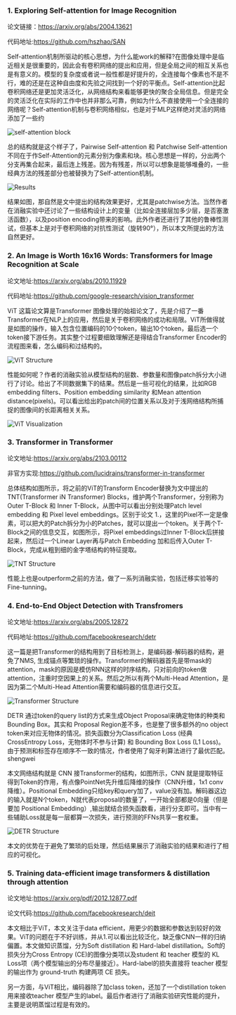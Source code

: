 ### 1. Exploring Self-attention for Image Recognition

论文链接：https://arxiv.org/abs/2004.13621

代码地址:https://github.com/hszhao/SAN

Self-attention机制所驱动的核心思想，为什么能work的解释?在图像处理中是临近相关是很重要的，因此会有卷积网络的提出和应用，但是全局之间的相互关系也是有意义的。模型的复杂度或者说一般性都是好提升的，全连接每个像素也不是不行，难的还是在这种自由度和先验之间找到一个好的平衡点。Self-attention比起卷积网络还是更加灵活泛化，从网络结构来看能够更快的聚合全局信息。但是完全的灵活泛化在实际的工作中也并非那么可靠，例如为什么不直接使用一个全连接的网络呢？Self-attention机制与卷积网络相似，也是对于MLP这样绝对灵活的网络添加了一些约

<img src="./1.jpg" alt="self-attention block" title="self-attention block structrue" />

总的结构就是这个样子了，Pairwise Self-attention 和 Patchwise Self-attention不同在于作Self-Attention的元素分别为像素和块。核心思想是一样的，分出两个分支再集合起来，最后连上残差。因为有残差，所以可以想象是能够堆叠的，一些经典方法的残差部分也被替换为了Self-attention机制。

<img src="./2.png" alt="Results" title="Results" />

结果如图，那自然是文中提出的结构效果更好，尤其是patchwise方法。当然作者在消融实验中还讨论了一些结构设计上的变量（比如全连接层加多少层，是否塞激活函数），以及position encoding带来的影响。此外作者还进行了其他的鲁棒性测试，但基本上是对于卷积网络的对抗性测试（旋转90°），所以本文所提出的方法自然更好。


### 2. An Image is Worth 16x16 Words: Transformers for Image Recognition at Scale

论文地址:https://arxiv.org/abs/2010.11929

代码地址:https://github.com/google-research/vision_transformer

ViT 这篇论文算是Transformer 图像处理的始祖论文了，先是介绍了一番Transformer在NLP上的应用，然后是关于卷积网络的成功和局限。ViT所做得就是如图的操作，输入包含位置编码的10个token，输出10个token，最后选一个token接下游任务。其实整个过程要细致理解还是得结合Transformer Encoder的流程图来看，怎么编码和过结构的。

<img src="./3.png" alt="ViT Structure" title="ViT Structure" />

性能如何呢？作者的消融实验从模型结构的层数、参数量和图像patch拆分大小进行了讨论。给出了不同数据集下的结果。然后是一些可视化的结果，比如RGB embedding filters、Position embedding similarity 和Mean attention distance(pixels)。可以看出给出的patch间的位置关系以及对于浅网络结构所捕捉的图像间的长距离相关关系。

<img src="./4.png" alt="ViT Visualization" title="ViT Visualization" />

### 3. Transformer in Transformer

论文地址:https://arxiv.org/abs/2103.00112

非官方实现:https://github.com/lucidrains/transformer-in-transformer

总体结构如图所示，将之前的ViT的Transform Encoder替换为文中提出的TNT(Transformer iN Transformer) Blocks，维护两个Transformer，分别称为Outer T-Block 和 Inner T-Block，从图中可以看出分别处理Patch level embedding 和 Pixel level embeddings。区别于论文 1.，这里的Pixel不一定是像素，可以把大的Patch拆分为小的Patches，就可以提出一个token。关于两个T-Block之间的信息交互，如图所示，将Pixel embeddings过Inner T-Block后拼接起来，然后过一个Linear Layer再与Patch Embedding 加和后传入Outer T-Block，完成从粗到细的金字塔结构的特征提取。

<img src="./5.png" alt="TNT Structure" title="TNT Structure" />

性能上也是outperform之前的方法，做了一系列消融实验，包括迁移实验等的Fine-tunning。

### 4. End-to-End Object Detection with Transfromers

论文地址:https://arxiv.org/abs/2005.12872

代码地址:https://github.com/facebookresearch/detr

这一篇是把Transformer的结构用到了目标检测上，是编码器-解码器的结构，避免了NMS, 生成锚点等繁琐的操作。Transformer的解码器首先是带mask的attention，mask的原因是模仿RNN这样的时序结构，只对前向的token做attention，注重时空因果上的关系。然后之所以有两个Multi-Head Attention，是因为第二个Multi-Head Attention需要和编码器的信息进行交互。

<img src="./6.png" alt="Transformer Structure" title="Transformer Structure" />
                                                                 
DETR 通过token的query list的方式来生成Object Proposal来确定物体的种类和 Bounding Box。其实和 Proposal Region差不多，也是整了很多额外的no object token来对应无物体的情况。损失函数分为Classification Loss (经典CrossEntropy Loss，无物体时不参与计算) 和 Bounding Box Loss (L1 Loss)。由于预测和标签存在顺序不一致的情况，作者使用了匈牙利算法进行了最优匹配。shengwei

本文网络结构就是 CNN 接Transformer的结构，如图所示，CNN 就是提取特征得到Token的作用，有点像PointNet先升维后降维的操作（CNN升维，1x1 conv 降维）。Positional Embedding只给key和query加了，value没有加。解码器这边的输入就是N个token，N就代表proposal的数量了，一开始全部都是0向量（但是要加 Positional Embedding）,输出就结合损失函数看，进行分支即可。当中有一些辅助Loss就是每一层都算一次损失，进行预测的FFNs共享一套权重。
 
<img src="./7.png" alt="DETR Structure" title="DETR Structure" />

本文的优势在于避免了繁琐的后处理，然后结果展示了消融实验的结果和进行了相应的可视化。

### 5. Training data-efficient image transformers & distillation through attention

论文地址:https://arxiv.org/pdf/2012.12877.pdf

论文代码:https://github.com/facebookresearch/deit

本文相比于ViT，本文关注于data efficient，用更少的数据和参数达到较好的效果。ViT的问题在于不好训练，并从1.可以看出比较泛化，缺乏像CNN一样的归纳偏置。本文做知识蒸馏，分为Soft distillation 和 Hard-label distillation。Soft的损失分为Cross Entropy (CE)的图像分类项以及student 和 teacher 模型的 KL Loss项（两个模型输出的分布尽量接近）。Hard-label的损失直接将 teacher 模型的输出作为 ground-truth 构建两项 CE 损失。

另一方面，与ViT相比，编码器除了加class token，还加了一个distillation token用来接收teacher 模型产生的label。最后作者进行了消融实验研究性能的提升，主要是说明蒸馏过程是有效的。
